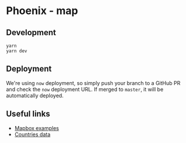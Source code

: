# Phoenix - map

## Development

```
yarn
yarn dev
```

## Deployment

We're using `now` deployment, so simply push your branch to a GitHub PR and check the `now` deployment URL. If merged to `master`, it will be automatically deployed.

## Useful links 

* [Mapbox examples](https://docs.mapbox.com/mapbox-gl-js/examples/)
* [Countries data](https://github.com/mledoze/countries)